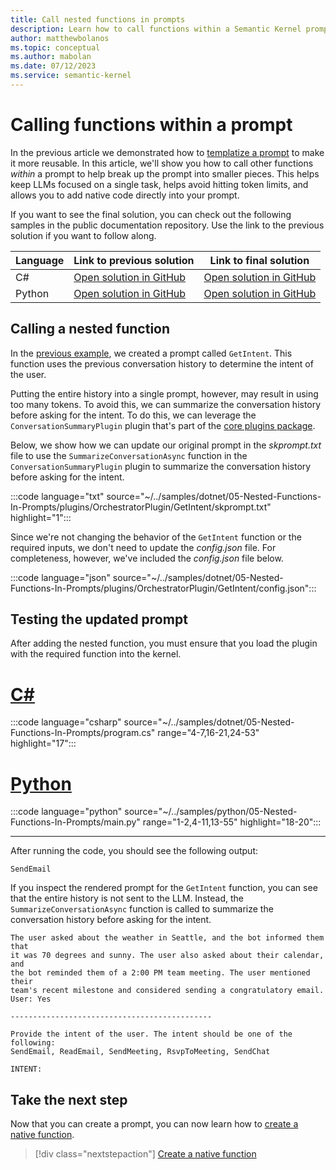 ```yaml
---
title: Call nested functions in prompts
description: Learn how to call functions within a Semantic Kernel prompt.
author: matthewbolanos
ms.topic: conceptual
ms.author: mabolan
ms.date: 07/12/2023
ms.service: semantic-kernel
---
```


# Calling functions within a prompt
In the previous article we demonstrated how to [templatize a prompt](./templatizing-promtps.md) to make it more reusable. In this article, we'll show you how to call other functions _within_ a prompt to help break up the prompt into smaller pieces. This helps
keep LLMs focused on a single task, helps avoid hitting token limits, and allows you to add native code directly into your prompt.

If you want to see the final solution, you can check out the following samples in the public documentation repository. Use the link to the previous solution if you want to follow along.

| Language  | Link to previous solution | Link to final solution |
| --- | --- | --- |
| C# | [Open solution in GitHub](https://github.com/MicrosoftDocs/semantic-kernel-docs/tree/main/samples/dotnet/04-Templatizing-Prompts) | [Open solution in GitHub](https://github.com/MicrosoftDocs/semantic-kernel-docs/tree/main/samples/dotnet/05-Nested-Functions-In-Prompts) |
| Python | [Open solution in GitHub](https://github.com/MicrosoftDocs/semantic-kernel-docs/tree/main/samples/python/04-Templatizing-Prompts) | [Open solution in GitHub](https://github.com/MicrosoftDocs/semantic-kernel-docs/tree/main/samples/python/05-Nested-Functions-In-Prompts) |


## Calling a nested function
In the [previous example](./templatizing-semantic-functions.md), we created a prompt called `GetIntent`. This function uses the previous conversation history to determine the intent of the user.

Putting the entire history into a single prompt, however, may result in using too many tokens. To avoid this, we can summarize the conversation history before asking for the intent. To do this, we can leverage the `ConversationSummaryPlugin` plugin that's part of the [core plugins package](../out-of-the-box-plugins.md).

Below, we show how we can update our original prompt in the _skprompt.txt_ file to use the `SummarizeConversationAsync` function in the `ConversationSummaryPlugin` plugin to summarize the conversation history before asking for the intent.

:::code language="txt" source="~/../samples/dotnet/05-Nested-Functions-In-Prompts/plugins/OrchestratorPlugin/GetIntent/skprompt.txt" highlight="1":::

Since we're not changing the behavior of the `GetIntent` function or the required inputs, we don't need to update the _config.json_ file. For completeness, however, we've included the _config.json_ file below.

:::code language="json" source="~/../samples/dotnet/05-Nested-Functions-In-Prompts/plugins/OrchestratorPlugin/GetIntent/config.json":::


## Testing the updated prompt
After adding the nested function, you must ensure that you load the plugin with the required function into the kernel.

# [C#](#tab/Csharp)

:::code language="csharp" source="~/../samples/dotnet/05-Nested-Functions-In-Prompts/program.cs" range="4-7,16-21,24-53" highlight="17":::

# [Python](#tab/python)

:::code language="python" source="~/../samples/python/05-Nested-Functions-In-Prompts/main.py" range="1-2,4-11,13-55" highlight="18-20":::

---

After running the code, you should see the following output:

```output
SendEmail
```

If you inspect the rendered prompt for the `GetIntent` function, you can see that the entire history is not sent to the LLM. Instead, the `SummarizeConversationAsync` function is called to summarize the conversation history before asking for the intent.

```output
The user asked about the weather in Seattle, and the bot informed them that
it was 70 degrees and sunny. The user also asked about their calendar, and
the bot reminded them of a 2:00 PM team meeting. The user mentioned their
team's recent milestone and considered sending a congratulatory email.
User: Yes

---------------------------------------------

Provide the intent of the user. The intent should be one of the following:
SendEmail, ReadEmail, SendMeeting, RsvpToMeeting, SendChat

INTENT: 
```

## Take the next step
Now that you can create a prompt, you can now learn how to [create a native function](../native-functions/using-the-SKFunction-decorator.md).

> [!div class="nextstepaction"]
> [Create a native function](../native-functions/using-the-SKFunction-decorator.md)